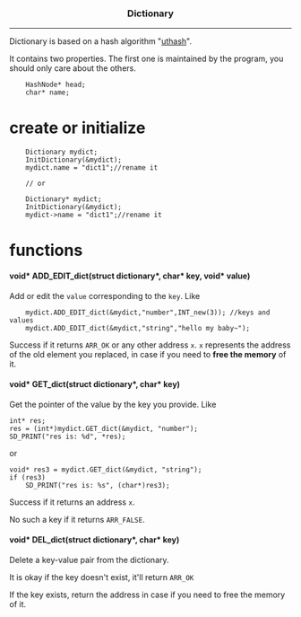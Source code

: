 <h3 align="center">Dictionary</h3>

---

<p align="left">Dictionary is based on a hash algorithm "<a href="https://troydhanson.github.io/uthash/">uthash</a>".</p>

It contains two properties. The first one is maintained by the program, you should only care about the others.
```clike
    HashNode* head;
    char* name;
```

# create or initialize
```clike
    Dictionary mydict;
    InitDictionary(&mydict);
    mydict.name = "dict1";//rename it

    // or

    Dictionary* mydict;
    InitDictionary(&mydict);
    mydict->name = "dict1";//rename it
```

# functions

#### void* ADD_EDIT_dict(struct dictionary*, char* key, void* value)

Add or edit the `value` corresponding to the `key`. Like
```clike
    mydict.ADD_EDIT_dict(&mydict,"number",INT_new(3)); //keys and values
    mydict.ADD_EDIT_dict(&mydict,"string","hello my baby~");
```

Success if it returns `ARR_OK` or any other address `x`. `x` represents the address of the old element you replaced, in case if you need to **free the memory** of it.

#### void* GET_dict(struct dictionary*, char* key)

Get the pointer of the value by the key you provide. Like
```clike
int* res;
res = (int*)mydict.GET_dict(&mydict, "number");
SD_PRINT("res is: %d", *res);
```
or
```clike
void* res3 = mydict.GET_dict(&mydict, "string");
if (res3)
    SD_PRINT("res is: %s", (char*)res3);
```

Success if it returns an address `x`.

No such a key if it returns `ARR_FALSE`.

#### void* DEL_dict(struct dictionary*, char* key)

Delete a key-value pair from the dictionary.

It is okay if the key doesn't exist, it'll return `ARR_OK`

If the key exists, return the address in case if you need to free the memory of it. 

